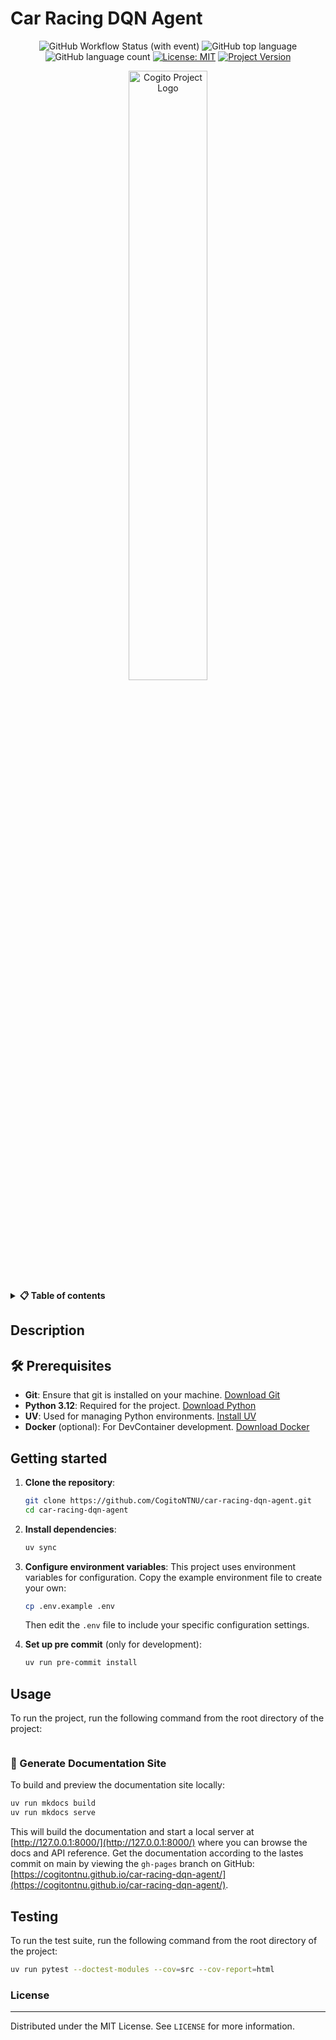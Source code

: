 # Car Racing DQN Agent

<div align="center">

![GitHub Workflow Status (with event)](https://img.shields.io/github/actions/workflow/status/CogitoNTNU/car-racing-dqn-agent/ci.yml)
![GitHub top language](https://img.shields.io/github/languages/top/CogitoNTNU/car-racing-dqn-agent)
![GitHub language count](https://img.shields.io/github/languages/count/CogitoNTNU/car-racing-dqn-agent)
[![License: MIT](https://img.shields.io/badge/License-MIT-yellow.svg)](https://opensource.org/licenses/MIT)
[![Project Version](https://img.shields.io/badge/version-0.0.1-blue)](https://img.shields.io/badge/version-0.0.1-blue)

<img src="docs/images/project-logo.webp" width="50%" alt="Cogito Project Logo" style="display: block; margin-left: auto; margin-right: auto;">
</div>

<details> 
<summary><b>📋 Table of contents </b></summary>

- [Car Racing DQN Agent](#car-racing-dqn-agent)
  - [Description](#description)
  - [🛠️ Prerequisites](#%EF%B8%8F-prerequisites)
  - [Getting started](#getting-started)
  - [Usage](#usage)
    - [📖 Generate Documentation Site](#-generate-documentation-site)
  - [Testing](#testing)
    - [License](#license)

</details>

## Description

<!-- TODO: Provide a brief overview of what this project does and its key features. Please add pictures or videos of the application -->

## 🛠️ Prerequisites

<!-- TODO: In this section you put what is needed for the program to run.
For example: OS version, programs, libraries, etc.  

-->

- **Git**: Ensure that git is installed on your machine. [Download Git](https://git-scm.com/downloads)
- **Python 3.12**: Required for the project. [Download Python](https://www.python.org/downloads/)
- **UV**: Used for managing Python environments. [Install UV](https://docs.astral.sh/uv/getting-started/installation/)
- **Docker** (optional): For DevContainer development. [Download Docker](https://www.docker.com/products/docker-desktop)

## Getting started

<!-- TODO: In this Section you describe how to install this project in its intended environment.(i.e. how to get it to run)  
-->

1. **Clone the repository**:

   ```sh
   git clone https://github.com/CogitoNTNU/car-racing-dqn-agent.git
   cd car-racing-dqn-agent
   ```

1. **Install dependencies**:

   ```sh
   uv sync
   ```

1. **Configure environment variables**:
   This project uses environment variables for configuration. Copy the example environment file to create your own:

   ```sh
   cp .env.example .env
   ```

   Then edit the `.env` file to include your specific configuration settings.

1. **Set up pre commit** (only for development):

   ```sh
   uv run pre-commit install
   ```

## Usage

To run the project, run the following command from the root directory of the project:

```bash

```

<!-- TODO: Instructions on how to run the project and use its features. -->

### 📖 Generate Documentation Site

To build and preview the documentation site locally:

```bash
uv run mkdocs build
uv run mkdocs serve
```

This will build the documentation and start a local server at [http://127.0.0.1:8000/](http://127.0.0.1:8000/) where you can browse the docs and API reference. Get the documentation according to the lastes commit on main by viewing the `gh-pages` branch on GitHub: [https://cogitontnu.github.io/car-racing-dqn-agent/](https://cogitontnu.github.io/car-racing-dqn-agent/).

## Testing

To run the test suite, run the following command from the root directory of the project:

```bash
uv run pytest --doctest-modules --cov=src --cov-report=html
```

### License

______________________________________________________________________

Distributed under the MIT License. See `LICENSE` for more information.
